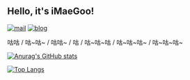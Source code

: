 ## Hello, it's iMaeGoo!

[![mail](https://img.shields.io/badge/Email-hello@imaegoo.com-F2572D?style=flat-square)](mailto:hello@imaegoo.com)
[![blog](https://img.shields.io/badge/Blog-imaegoo.com-008972?style=flat-square)](https://www.imaegoo.com)

咕咕 / 咕\~咕\~ / 咕咕\~ / 咕 / 咕\~咕\~咕 / 咕\~咕\~咕\~ / 咕\~咕\~咕\~

[![Anurag's GitHub stats](https://github-readme-stats.vercel.app/api?username=imaegoo&show_icons=true&include_all_commits=true&count_private=true)](https://github.com/anuraghazra/github-readme-stats)

[![Top Langs](https://github-readme-stats.vercel.app/api/top-langs/?username=imaegoo&layout=compact)](https://github.com/anuraghazra/github-readme-stats)

<!--
**imaegoo/imaegoo** is a ✨ _special_ ✨ repository because its `README.md` (this file) appears on your GitHub profile.

Here are some ideas to get you started:

- 🔭 I’m currently working on ...
- 🌱 I’m currently learning ...
- 👯 I’m looking to collaborate on ...
- 🤔 I’m looking for help with ...
- 💬 Ask me about ...
- 📫 How to reach me: ...
- 😄 Pronouns: ...
- ⚡ Fun fact: ...
-->
